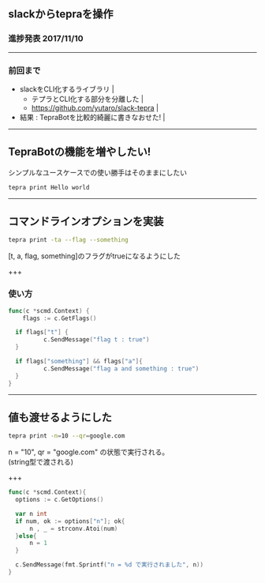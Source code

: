 ## slackからtepraを操作

### 進捗発表 2017/11/10

---

### 前回まで

- slackをCLI化するライブラリ |
  - テプラとCLI化する部分を分離した |
  - <https://github.com/yutaro/slack-tepra> |
- 結果 : TepraBotを比較的綺麗に書きなおせた! |

---

## TepraBotの機能を増やしたい!

シンプルなユースケースでの使い勝手はそのままにしたい

```sh
tepra print Hello world
```

---

## コマンドラインオプションを実装

```sh
tepra print -ta --flag --something
```

[t, a, flag, something]のフラグがtrueになるようにした  

+++

### 使い方

```go
func(c *scmd.Context) {
	flags := c.GetFlags()

  if flags["t"] {
          c.SendMessage("flag t : true")
  }

  if flags["something"] && flags["a"]{
          c.SendMessage("flag a and something : true")
  }
}
```

---

## 値も渡せるようにした

```sh
tepra print -n=10 --qr=google.com
```

n = "10", qr = "google.com" の状態で実行される。  
(string型で渡される)

+++

```go
func(c *scmd.Context){
  options := c.GetOptions()

  var n int
  if num, ok := options["n"]; ok{
      n , _ = strconv.Atoi(num)
  }else{
      n = 1
  }

  c.SendMessage(fmt.Sprintf("n = %d で実行されました", n))
}
```


